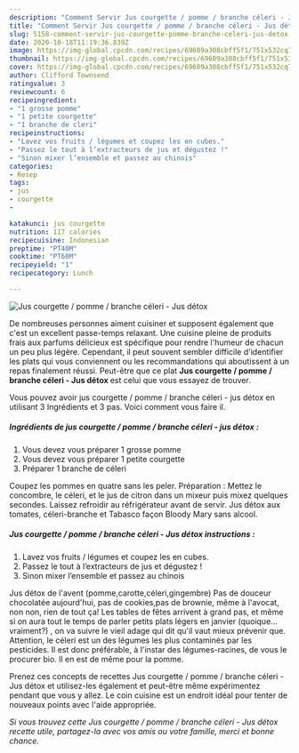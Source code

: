 ```yaml
---
description: "Comment Servir Jus courgette / pomme / branche céleri - Jus détox"
title: "Comment Servir Jus courgette / pomme / branche céleri - Jus détox"
slug: 5158-comment-servir-jus-courgette-pomme-branche-celeri-jus-detox
date: 2020-10-18T11:19:36.839Z
image: https://img-global.cpcdn.com/recipes/69609a308cbff5f1/751x532cq70/jus-courgette-pomme-branche-celeri-jus-detox-photo-principale-de-la-recette.jpg
thumbnail: https://img-global.cpcdn.com/recipes/69609a308cbff5f1/751x532cq70/jus-courgette-pomme-branche-celeri-jus-detox-photo-principale-de-la-recette.jpg
cover: https://img-global.cpcdn.com/recipes/69609a308cbff5f1/751x532cq70/jus-courgette-pomme-branche-celeri-jus-detox-photo-principale-de-la-recette.jpg
author: Clifford Townsend
ratingvalue: 3
reviewcount: 6
recipeingredient:
- "1 grosse pomme"
- "1 petite courgette"
- "1 branche de cleri"
recipeinstructions:
- "Lavez vos fruits / légumes et coupez les en cubes."
- "Passez le tout à l’extracteurs de jus et dégustez !"
- "Sinon mixer l’ensemble et passez au chinois"
categories:
- Resep
tags:
- jus
- courgette
- 

katakunci: jus courgette  
nutrition: 117 calories
recipecuisine: Indonesian
preptime: "PT40M"
cooktime: "PT60M"
recipeyield: "1"
recipecategory: Lunch

---
```



![Jus courgette / pomme / branche céleri - Jus détox](https://img-global.cpcdn.com/recipes/69609a308cbff5f1/751x532cq70/jus-courgette-pomme-branche-celeri-jus-detox-photo-principale-de-la-recette.jpg)

De nombreuses personnes aiment cuisiner et supposent également que c'est un excellent passe-temps relaxant. Une cuisine pleine de produits frais aux parfums délicieux est spécifique pour rendre l'humeur de chacun un peu plus légère. Cependant, il peut souvent sembler difficile d'identifier les plats qui vous conviennent ou les recommandations qui aboutissent à un repas finalement réussi. Peut-être que ce plat <strong> Jus courgette / pomme / branche céleri - Jus détox </strong> est celui que vous essayez de trouver.

<!--inarticleads1-->

Vous pouvez avoir jus courgette / pomme / branche céleri - jus détox en utilisant 3 Ingrédients et 3 pas. Voici comment vous faire il.

##### Ingrédients de jus courgette / pomme / branche céleri - jus détox :

1. Vous devez vous préparer 1 grosse pomme
1. Vous devez vous préparer 1 petite courgette
1. Préparer 1 branche de céleri


Coupez les pommes en quatre sans les peler. Préparation : Mettez le concombre, le céleri, et le jus de citron dans un mixeur puis mixez quelques secondes. Laissez refroidir au réfrigérateur avant de servir. Jus détox aux tomates, céleri-branche et Tabasco façon Bloody Mary sans alcool. 

<!--inarticleads2-->

##### Jus courgette / pomme / branche céleri - Jus détox instructions :

1. Lavez vos fruits / légumes et coupez les en cubes.
1. Passez le tout à l’extracteurs de jus et dégustez !
1. Sinon mixer l’ensemble et passez au chinois


Jus détox de l&#39;avent (pomme,carotte,céleri,gingembre) Pas de douceur chocolatée aujourd&#39;hui, pas de cookies,pas de brownie, même à l&#39;avocat, non non, rien de tout ça! Les tables de fêtes arrivent à grand pas, et même si on aura tout le temps de parler petits plats légers en janvier (quoique…vraiment?) , on va suivre le vieil adage qui dit qu&#39;il vaut mieux prévenir que. Attention, le céleri est un des légumes les plus contaminés par les pesticides. Il est donc préférable, à l&#39;instar des légumes-racines, de vous le procurer bio. Il en est de même pour la pomme. 

<!--inarticleads1-->

<p>
Prenez ces concepts de recettes Jus courgette / pomme / branche céleri - Jus détox et utilisez-les également et peut-être même expérimentez pendant que vous y allez. Le coin cuisine est un endroit idéal pour tenter de nouveaux points avec l'aide appropriée.
</p>

<p>
<i>Si vous trouvez cette Jus courgette / pomme / branche céleri - Jus détox recette utile, partagez-la avec vos amis ou votre famille, merci et bonne chance.</i>
</p>
